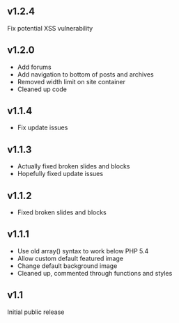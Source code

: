 ## v1.2.4

Fix potential XSS vulnerability

## v1.2.0

* Add forums
* Add navigation to bottom of posts and archives
* Removed width limit on site container
* Cleaned up code

## v1.1.4

* Fix update issues

## v1.1.3

* Actually fixed broken slides and blocks
* Hopefully fixed update issues

## v1.1.2

* Fixed broken slides and blocks

## v1.1.1

* Use old array() syntax to work below PHP 5.4
* Allow custom default featured image
* Change default background image
* Cleaned up, commented through functions and styles

## v1.1

Initial public release
